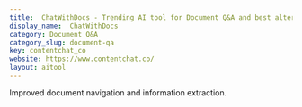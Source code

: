 ```yaml
---
title:  ChatWithDocs - Trending AI tool for Document Q&A and best alternatives
display_name:  ChatWithDocs
category: Document Q&A
category_slug: document-qa
key: contentchat_co
website: https://www.contentchat.co/
layout: aitool
---
```


Improved document navigation and information extraction.
